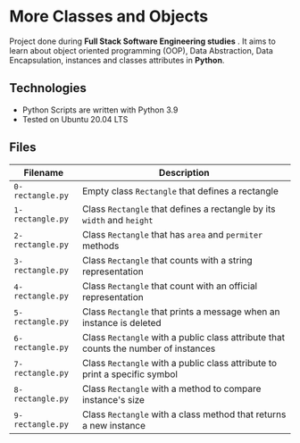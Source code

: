 # More Classes and Objects

Project done during **Full Stack Software Engineering studies** . It aims to learn about object oriented programming (OOP), Data Abstraction, Data Encapsulation, instances and classes attributes in **Python**.

## Technologies

- Python Scripts are written with Python 3.9
- Tested on Ubuntu 20.04 LTS

## Files

| Filename         | Description                                                                         |
| ---------------- | ----------------------------------------------------------------------------------- |
| `0-rectangle.py` | Empty class `Rectangle` that defines a rectangle                                    |
| `1-rectangle.py` | Class `Rectangle` that defines a rectangle by its `width` and `height`              |
| `2-rectangle.py` | Class `Rectangle` that has `area` and `permiter` methods                            |
| `3-rectangle.py` | Class `Rectangle` that counts with a string representation                          |
| `4-rectangle.py` | Class `Rectangle` that count with an official representation                        |
| `5-rectangle.py` | Class `Rectangle` that prints a message when an instance is deleted                 |
| `6-rectangle.py` | Class `Rectangle` with a public class attribute that counts the number of instances |
| `7-rectangle.py` | Class `Rectangle` with a public class attribute to print a specific symbol          |
| `8-rectangle.py` | Class `Rectangle` with a method to compare instance's size                          |
| `9-rectangle.py` | Class `Rectangle` with a class method that returns a new instance                   |
